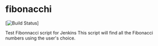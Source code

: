 # fibonacchi
[![Build Status](http://ec2-52-57-79-157.eu-central-1.compute.amazonaws.com/buildStatus/icon?job=pipeline-jenkins-fibonacci-challange)]

Test Fibonnacci script for Jenkins
This script will find all the Fibonacci numbers using the user's choice.
